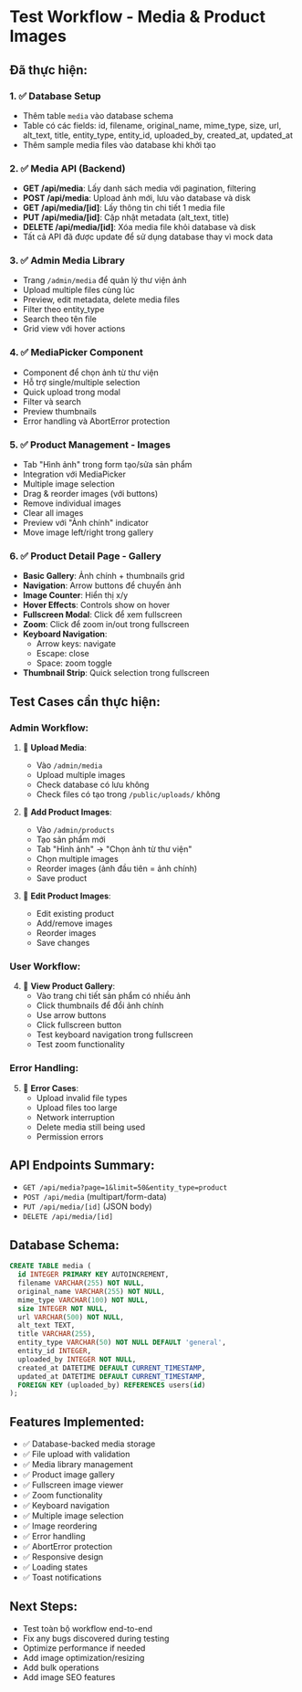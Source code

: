 # Test Workflow - Media & Product Images

## Đã thực hiện:

### 1. ✅ Database Setup

- Thêm table `media` vào database schema
- Table có các fields: id, filename, original_name, mime_type, size, url, alt_text, title, entity_type, entity_id, uploaded_by, created_at, updated_at
- Thêm sample media files vào database khi khởi tạo

### 2. ✅ Media API (Backend)

- **GET /api/media**: Lấy danh sách media với pagination, filtering
- **POST /api/media**: Upload ảnh mới, lưu vào database và disk
- **GET /api/media/[id]**: Lấy thông tin chi tiết 1 media file
- **PUT /api/media/[id]**: Cập nhật metadata (alt_text, title)
- **DELETE /api/media/[id]**: Xóa media file khỏi database và disk
- Tất cả API đã được update để sử dụng database thay vì mock data

### 3. ✅ Admin Media Library

- Trang `/admin/media` để quản lý thư viện ảnh
- Upload multiple files cùng lúc
- Preview, edit metadata, delete media files
- Filter theo entity_type
- Search theo tên file
- Grid view với hover actions

### 4. ✅ MediaPicker Component

- Component để chọn ảnh từ thư viện
- Hỗ trợ single/multiple selection
- Quick upload trong modal
- Filter và search
- Preview thumbnails
- Error handling và AbortError protection

### 5. ✅ Product Management - Images

- Tab "Hình ảnh" trong form tạo/sửa sản phẩm
- Integration với MediaPicker
- Multiple image selection
- Drag & reorder images (với buttons)
- Remove individual images
- Clear all images
- Preview với "Ảnh chính" indicator
- Move image left/right trong gallery

### 6. ✅ Product Detail Page - Gallery

- **Basic Gallery**: Ảnh chính + thumbnails grid
- **Navigation**: Arrow buttons để chuyển ảnh
- **Image Counter**: Hiển thị x/y
- **Hover Effects**: Controls show on hover
- **Fullscreen Modal**: Click để xem fullscreen
- **Zoom**: Click để zoom in/out trong fullscreen
- **Keyboard Navigation**:
  - Arrow keys: navigate
  - Escape: close
  - Space: zoom toggle
- **Thumbnail Strip**: Quick selection trong fullscreen

## Test Cases cần thực hiện:

### Admin Workflow:

1. 🔄 **Upload Media**:
   - Vào `/admin/media`
   - Upload multiple images
   - Check database có lưu không
   - Check files có tạo trong `/public/uploads/` không

2. 🔄 **Add Product Images**:
   - Vào `/admin/products`
   - Tạo sản phẩm mới
   - Tab "Hình ảnh" → "Chọn ảnh từ thư viện"
   - Chọn multiple images
   - Reorder images (ảnh đầu tiên = ảnh chính)
   - Save product

3. 🔄 **Edit Product Images**:
   - Edit existing product
   - Add/remove images
   - Reorder images
   - Save changes

### User Workflow:

4. 🔄 **View Product Gallery**:
   - Vào trang chi tiết sản phẩm có nhiều ảnh
   - Click thumbnails để đổi ảnh chính
   - Use arrow buttons
   - Click fullscreen button
   - Test keyboard navigation trong fullscreen
   - Test zoom functionality

### Error Handling:

5. 🔄 **Error Cases**:
   - Upload invalid file types
   - Upload files too large
   - Network interruption
   - Delete media still being used
   - Permission errors

## API Endpoints Summary:

- `GET /api/media?page=1&limit=50&entity_type=product`
- `POST /api/media` (multipart/form-data)
- `PUT /api/media/[id]` (JSON body)
- `DELETE /api/media/[id]`

## Database Schema:

```sql
CREATE TABLE media (
  id INTEGER PRIMARY KEY AUTOINCREMENT,
  filename VARCHAR(255) NOT NULL,
  original_name VARCHAR(255) NOT NULL,
  mime_type VARCHAR(100) NOT NULL,
  size INTEGER NOT NULL,
  url VARCHAR(500) NOT NULL,
  alt_text TEXT,
  title VARCHAR(255),
  entity_type VARCHAR(50) NOT NULL DEFAULT 'general',
  entity_id INTEGER,
  uploaded_by INTEGER NOT NULL,
  created_at DATETIME DEFAULT CURRENT_TIMESTAMP,
  updated_at DATETIME DEFAULT CURRENT_TIMESTAMP,
  FOREIGN KEY (uploaded_by) REFERENCES users(id)
);
```

## Features Implemented:

- ✅ Database-backed media storage
- ✅ File upload with validation
- ✅ Media library management
- ✅ Product image gallery
- ✅ Fullscreen image viewer
- ✅ Zoom functionality
- ✅ Keyboard navigation
- ✅ Multiple image selection
- ✅ Image reordering
- ✅ Error handling
- ✅ AbortError protection
- ✅ Responsive design
- ✅ Loading states
- ✅ Toast notifications

## Next Steps:

- Test toàn bộ workflow end-to-end
- Fix any bugs discovered during testing
- Optimize performance if needed
- Add image optimization/resizing
- Add bulk operations
- Add image SEO features
